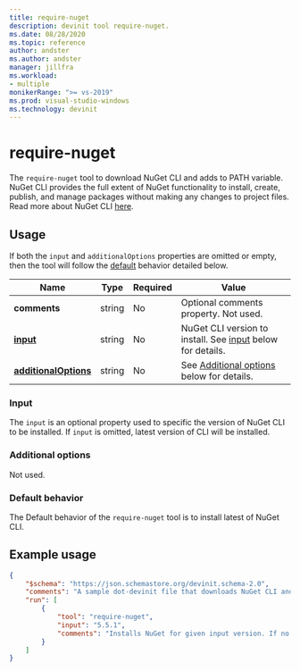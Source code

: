 ```yaml
---
title: require-nuget
description: devinit tool require-nuget.
ms.date: 08/28/2020
ms.topic: reference
author: andster
ms.author: andster
manager: jillfra
ms.workload:
- multiple
monikerRange: ">= vs-2019"
ms.prod: visual-studio-windows
ms.technology: devinit
---
```

# require-nuget

The `require-nuget` tool to download NuGet CLI and adds to PATH variable. NuGet CLI provides the full extent of NuGet functionality to install, create, publish, and manage packages without making any changes to project files. Read more about NuGet CLI [here](https://docs.microsoft.com/nuget/reference/nuget-exe-cli-reference).

## Usage

If both the `input` and `additionalOptions` properties are omitted or empty, then the tool will follow the [default](#default-behavior) behavior detailed below.

| Name                                             | Type   | Required | Value                                                                                |
|--------------------------------------------------|--------|----------|--------------------------------------------------------------------------------------|
| **comments**                                     | string | No       | Optional comments property. Not used.                                                |
| [**input**](#input)                              | string | No       | NuGet CLI version to install. See [input](#input) below for details. |
| [**additionalOptions**](#additional-options)     | string | No       | See [Additional options](#additional-options) below for details.                     |

### Input

The `input` is an optional property used to specific the version of NuGet CLI to be installed. If `input` is omitted, latest version of CLI will be installed.

### Additional options

Not used.

### Default behavior

The Default behavior of the `require-nuget` tool is to install latest of NuGet CLI.

## Example usage

```json
{
    "$schema": "https://json.schemastore.org/devinit.schema-2.0",
    "comments": "A sample dot-devinit file that downloads NuGet CLI and adds to PATH variable.'",
    "run": [
        {
            "tool": "require-nuget",
            "input": "5.5.1",
            "comments": "Installs NuGet for given input version. If no input given, then installs latest."
        }
    ]
}
```
